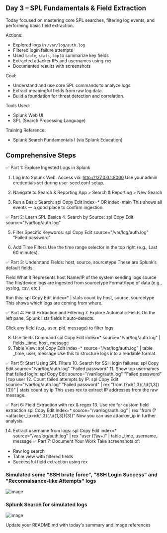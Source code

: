 ## Day 3 – SPL Fundamentals & Field Extraction

Today focused on mastering core SPL searches, filtering log events, and performing basic field extraction.

Actions:
- Explored logs in `/var/log/auth.log`
- Filtered login failure attempts
- Used `table`, `stats`, `top` to summarize key fields
- Extracted attacker IPs and usernames using `rex`
- Documented results with screenshots

Goal:
- Understand and use core SPL commands to analyze logs.
- Extract meaningful fields from raw log data.
- Build a foundation for threat detection and correlation.

Tools Used:
- Splunk Web UI
- SPL (Search Processing Language)

Training Reference:
- Splunk Search Fundamentals I (via Splunk Education)

## Comprehensive Steps

✅ Part 1: Explore Ingested Logs in Splunk
1. Log into Splunk Web:
Access via: http://127.0.0.1:8000
Use your admin credentials set during user-seed.conf setup.

2. Navigate to Search & Reporting
App > Search & Reporting > New Search

3. Run a Basic Search:
spl
Copy
Edit
index=* OR index=main
This shows all events — a good place to confirm ingestion.

✅ Part 2: Learn SPL Basics
4. Search by Source:
spl
Copy
Edit
source="/var/log/auth.log"

5. Filter Specific Keywords:
spl
Copy
Edit
source="/var/log/auth.log" "Failed password"

6. Add Time Filters
Use the time range selector in the top right (e.g., Last 60 minutes).

✅ Part 3: Understand Fields: host, source, sourcetype
These are Splunk’s default fields:

Field	What it Represents
host	Name/IP of the system sending logs
source	The file/device logs are ingested from
sourcetype	Format/type of data (e.g., syslog, csv, etc.)

Run this:
spl
Copy
Edit
index=* | stats count by host, source, sourcetype
This shows which logs are coming from where.

✅ Part 4: Field Extraction and Filtering
7. Explore Automatic Fields
On the left pane, Splunk lists fields it auto-detects.

Click any field (e.g., user, pid, message) to filter logs.

8. Use fields Command
spl
Copy
Edit
index=* source="/var/log/auth.log" | fields _time, host, message
9. Table View:
spl
Copy
Edit
index=* source="/var/log/auth.log" | table _time, user, message
Use this to structure logs into a readable format.

✅ Part 5: Start Using SPL Filters
10. Search for SSH login failures:
spl
Copy
Edit
source="/var/log/auth.log" "Failed password"
11. Show top usernames that failed login:
spl
Copy
Edit
source="/var/log/auth.log" "Failed password" | top user
12. Count failed attempts by IP:
spl
Copy
Edit
source="/var/log/auth.log" "Failed password" | rex "from (?<ip>\d{1,3}(\.\d{1,3}){3})" | stats count by ip
This uses rex to extract IP addresses from the raw message.

✅ Part 6: Field Extraction with rex & regex
13. Use rex for custom field extraction
spl
Copy
Edit
index=* source="/var/log/auth.log" | rex "from (?<attacker_ip>\d{1,3}(\.\d{1,3}){3})"
Now you can use attacker_ip in further analysis.

14. Extract username from logs:
spl
Copy
Edit
index=* source="/var/log/auth.log" | rex "user (?<username>\w+)" | table _time, username, message
✅ Part 7: Document Your Work
Take screenshots of:
- Raw log search
- Table view with filtered fields
- Successful field extraction using rex

### Simulated some "SSH brute force", "SSH Login Success" and "Reconnaisance-like Attempts" logs ###
![image](https://github.com/user-attachments/assets/6e8e9c54-1331-4960-aabe-380c4a9c939e)
### Splunk Search for simulated logs
![image](https://github.com/user-attachments/assets/044ecee6-7bcf-4e90-9af5-41b205a7d5eb)


Update your README.md with today's summary and image references

